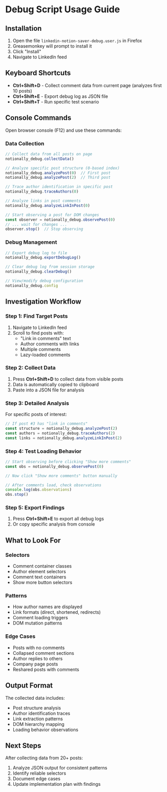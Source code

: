 # Debug Script Usage Guide

## Installation
1. Open the file `linkedin-notion-saver-debug.user.js` in Firefox
2. Greasemonkey will prompt to install it
3. Click "Install"
4. Navigate to LinkedIn feed

## Keyboard Shortcuts
- **Ctrl+Shift+D** - Collect comment data from current page (analyzes first 10 posts)
- **Ctrl+Shift+E** - Export debug log as JSON file
- **Ctrl+Shift+T** - Run specific test scenario

## Console Commands
Open browser console (F12) and use these commands:

### Data Collection
```javascript
// Collect data from all posts on page
notionally_debug.collectData()

// Analyze specific post structure (0-based index)
notionally_debug.analyzePost(0)  // First post
notionally_debug.analyzePost(2)  // Third post

// Trace author identification in specific post
notionally_debug.traceAuthors(0)

// Analyze links in post comments
notionally_debug.analyzeLinkInPost(0)

// Start observing a post for DOM changes
const observer = notionally_debug.observePost(0)
// ... wait for changes ...
observer.stop()  // Stop observing
```

### Debug Management
```javascript
// Export debug log to file
notionally_debug.exportDebugLog()

// Clear debug log from session storage
notionally_debug.clearDebug()

// View/modify debug configuration
notionally_debug.config
```

## Investigation Workflow

### Step 1: Find Target Posts
1. Navigate to LinkedIn feed
2. Scroll to find posts with:
   - "Link in comments" text
   - Author comments with links
   - Multiple comments
   - Lazy-loaded comments

### Step 2: Collect Data
1. Press **Ctrl+Shift+D** to collect data from visible posts
2. Data is automatically copied to clipboard
3. Paste into a JSON file for analysis

### Step 3: Detailed Analysis
For specific posts of interest:
```javascript
// If post #3 has "link in comments"
const structure = notionally_debug.analyzePost(2)
const authors = notionally_debug.traceAuthors(2) 
const links = notionally_debug.analyzeLinkInPost(2)
```

### Step 4: Test Loading Behavior
```javascript
// Start observing before clicking "Show more comments"
const obs = notionally_debug.observePost(0)

// Now click "Show more comments" button manually

// After comments load, check observations
console.log(obs.observations)
obs.stop()
```

### Step 5: Export Findings
1. Press **Ctrl+Shift+E** to export all debug logs
2. Or copy specific analysis from console

## What to Look For

### Selectors
- Comment container classes
- Author element selectors
- Comment text containers
- Show more button selectors

### Patterns
- How author names are displayed
- Link formats (direct, shortened, redirects)
- Comment loading triggers
- DOM mutation patterns

### Edge Cases
- Posts with no comments
- Collapsed comment sections
- Author replies to others
- Company page posts
- Reshared posts with comments

## Output Format
The collected data includes:
- Post structure analysis
- Author identification traces
- Link extraction patterns
- DOM hierarchy mapping
- Loading behavior observations

## Next Steps
After collecting data from 20+ posts:
1. Analyze JSON output for consistent patterns
2. Identify reliable selectors
3. Document edge cases
4. Update implementation plan with findings